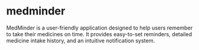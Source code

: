 # medminder

MedMinder is a user-friendly application designed to help users remember to take their medicines on time. It provides easy-to-set reminders, detailed medicine intake history, and an intuitive notification system.